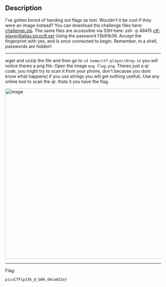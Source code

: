 ## Description
I've gotten bored of handing out flags as text. Wouldn't it be cool if they were an image instead? You can download the challenge files here:
    [challenge.zip](https://artifacts.picoctf.net/c_atlas/13/challenge.zip).
The same files are accessible via SSH here: ssh -p 49415 ctf-player@atlas.picoctf.net Using the password f3b61b38. Accept the fingerprint with yes, 
and ls once connected to begin. Remember, in a shell, passwords are hidden!

---
wget and unzip the file and then go to `cd home/ctf-player/drop-in` you will notice theres a png file. Open the image `eog flag.png`.
Theres just a qr code, you might try to scan it from your phone, don't because you dont know what happens( if you use strings you will get nothing useful). 
Use any online tool to scan the qr. thsts it you have the flag.

<img width="787" height="552" alt="image" src="https://github.com/user-attachments/assets/683d62b8-ae29-4c13-b485-8de6b790d8ff" />

---
Flag:
```text
picoCTF{p33k_@_b00_d4ca652e}
```
